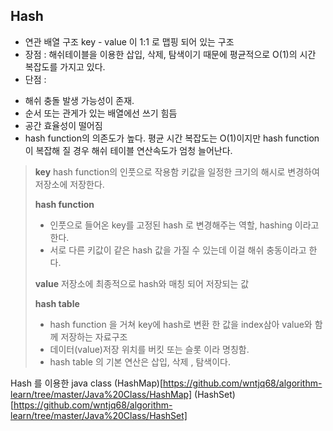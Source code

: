 ## Hash

* 연관 배열 구조 key - value 이 1:1 로 맵핑 되어 있는 구조
* 장점 : 해쉬테이블을 이용한 삽입, 삭제, 탐색이기 때문에 평균적으로 O(1)의 시간 복잡도를 가지고 있다.
* 단점 : 
 - 해쉬 충돌 발생 가능성이 존재.
 - 순서 또는 관게가 있는 배열에선 쓰기 힘듬
 - 공간 효율성이 떨어짐
 - hash function의 의존도가 높다. 평균 시간 복잡도는 O(1)이지만 hash function이 복잡해 질 경우 해쉬 테이블 연산속도가 엄청 늘어난다. 

> **key**
> hash function의 인풋으로 작용함
> 키값을 일정한 크기의 해시로 변경하여 저장소에 저장한다.
> 
> **hash function**
> * 인풋으로 들어온 key를 고정된 hash 로 변경해주는 역할, hashing 이라고 한다.
> * 서로 다른 키값이 같은 hash 값을 가질 수 있는데 이걸 해쉬 충동이라고 한다.
> 
> **value**
> 저장소에 최종적으로 hash와 매칭 되어 저장되는 값
>
> **hash table**
> * hash function 을 거쳐 key에 hash로 변환 한 값을 index삼아 value와 함께 저장하는 자료구조
> * 데이터(value)저장 위치를 버킷 또는 슬롯 이라 명칭함.
> * hash table 의 기본 연산은 삽입, 삭제 , 탐색이다.

Hash 를 이용한 java class
(HashMap)[https://github.com/wntjq68/algorithm-learn/tree/master/Java%20Class/HashMap]
(HashSet)[https://github.com/wntjq68/algorithm-learn/tree/master/Java%20Class/HashSet]




